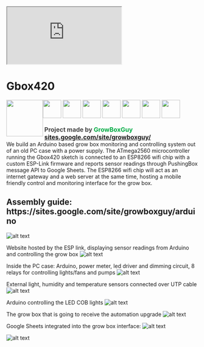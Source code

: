 <iframe src="https://docs.google.com/document/d/e/2PACX-1vQvYccN7HQagkkiJmnWnC9voV9BdUnlLJpBxkxm6IWhwOkDgnfQMIuEk7P0Qb0XWItQERhsHRpUtETL/pub?embedded=true"></iframe>

# Gbox420
<div>
<div><img width="96" height="96" src="https://sites.google.com/site/growboxguy/home/gbox420.png" style="display:inline;float:left" >
<a href="https://www.patreon.com/growboxguy"><img width="48" height="48" src="https://sites.google.com/site/growboxguy/home/patreon.png" style="border:none;margin:0;padding:0px"></a>
<a href="https://www.facebook.com/Gbox420-1495966037151416/"><img width="48" height="48" src="https://sites.google.com/site/growboxguy/home/if_facebook_1807546.png" style="border:none;margin:0;padding:0px"></a>
<a href="https://github.com/growboxguy/Gbox420"><img width="48" height="48" src="https://sites.google.com/site/growboxguy/home/if_github.png" style="border:none;margin:0;padding:0px"></a>
<a href="https://plus.google.com/106380858241253565250"><img width="48" height="48" src="https://sites.google.com/site/growboxguy/home/if_google__1807544.png" style="border:none;margin:0;padding:0px"></a>
<a href="https://www.tumblr.com/blog/growboxguy"><img width="48" height="48" src="https://sites.google.com/site/growboxguy/home/if_tumblr_986957.png" style="border:none;margin:0;padding:0px"></a>
<a href="https://twitter.com/growboxguy"><img width="48" height="48" src="https://sites.google.com/site/growboxguy/home/if_4_939755.png" style="border:none;margin:0;padding:0px"></a>
<a href="mailto:GrowBoxGuy@gmail.com"><img width="48" height="48" src="https://sites.google.com/site/growboxguy/home/if_Android-Gmail_72149%20%281%29.png" style="border:none;margin:0;padding:0px"></a>
</div><br>
<div style="display:inline!important">
<b style="font-size:16px">
<font color="#444444">&nbsp;Project made by </font>
<font color="#00ab44">GrowBoxGuy</font><br>		
&nbsp;<a href="http://sites.google.com/site/growboxguy/">sites.google.com/site/growboxguy/</a>
</b>
</div><br>

<div>
We build an Arduino based grow box monitoring and controlling system out of an old PC case with a power supply. The ATmega2560 microcontroller running the Gbox420 sketch is connected to an ESP8266 wifi chip with a custom ESP-Link firmware and reports sensor readings through PushingBox message API to Google Sheets. The ESP8266 wifi chip will act as an internet gateway and a web server at the same time, hosting a mobile friendly control and monitoring interface for the grow box.
</div>

<h2>Assembly guide: https://sites.google.com/site/growboxguy/arduino</h2>
</div>

![alt text](https://docs.google.com/drawings/d/saJcW0ASTVO8vFDMZu1nxyQ/image?w=896&h=417&rev=986&ac=1&parent=13WdrW3qaUhXpjld2XEMji3r6EkQRwYiImda7D3szmkA)

Website hosted by the ESP link, displaying sensor readings from Arduino and controlling the grow box
![alt text](https://lh6.googleusercontent.com/Q7CviRdc5dGbD8tyHI5lj1Z9tSE1Hl1tNV6eScdNlth4r2hYlj1uI-Kdv85KZcW4rLrM1pkxoVkLM3QKZe0QCQsP8f5jktpEer3btAU9ZXpUj2vGMS8KfEoqHiDXt28InjmjQrK3)

Inside the PC case: Arduino, power meter, led driver and dimming circuit, 8 relays for controlling lights/fans and pumps
![alt text](https://lh3.googleusercontent.com/BEJLnPGh5m7ayeMAGi42AZ67JkaiOU0_59zkJpUlvnXy1n1U1YEZpEUPduRhplLtXshTBAq42mLORqmNPgFvO-C8O9eElPmEN8FRaZPhtGOkoEtiiq6UptZxyeFbR2k3dKeF35cc)

External light, humidity and temperature sensors connected over UTP cable
![alt text](https://lh3.googleusercontent.com/RLd_GoQMXbY5050mcR9KNx0QPErBM82_zoO1bI0QXvM9aEZs-W4VhJLuANACFuNkh4AJ44UfSpaVPoQbqDHBF1N5JQQuiBkkZO3jxBrlkcyDmmMHLocpfxEQKFOYy52wV3c6QkXO)

Arduino controlling the LED COB lights
![alt text](https://lh3.googleusercontent.com/uFSBH5TT2EaEKr6cV1UqM_5PfG4ATpqilXDMEZxTxx3Qy18JCmlVoFfRVkALXTYOna-tuDUivfka7HD7I4TUDxPXBqD4W7aEM1B-DotJYhE2WEu-JrcyWCliqsgyKGTBHEB5h933)

The grow box that is going to receive the automation upgrade
![alt text](https://lh5.googleusercontent.com/NMUwOTTDus_pxTKW_P74ohs6fLb_kKiaCOYnFVQAbFU0yMe8a1c71M8uRPwVBlCtEN-VOqpKgRcSn0lmjAaRg_3V7xcarfl1BFd8sNAXtWeg036mOkCjjzP_8DmAswhYdLrRjDHi)

Google Sheets integrated into the grow box interface:
![alt text](https://lh3.googleusercontent.com/41GrczKaTNOsarf77zMgRfFIXO0N6_M5OUkGF6ExIX2rAOiUb2TsIqysGyW5Wgh4zuC2HWapsesOLbXWYjlrfgbsEbyCvl771q10y_Fa7Fm9chMcJQheiQtlYBmARe-N49YC4Ujh)

![alt text](https://lh3.googleusercontent.com/GYfuFEZYxv5bDz5c3xNUVWoYVUGvm7BrU0dTOZW3aT5HbDEg0XzhBQun3GnablQhYy24-9FeZQNwcu0NIn7_NnKEgtnC1NQ315UYyHmVLf3CL267afzK913bABHSn6Ym1bKlC4TW)
